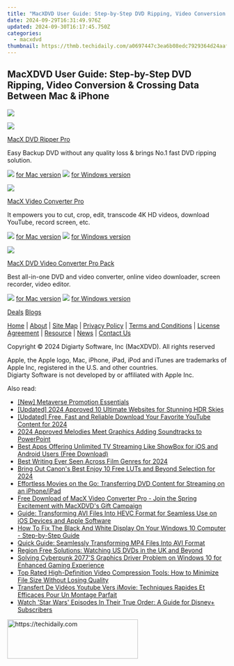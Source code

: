```yaml
---
title: "MacXDVD User Guide: Step-by-Step DVD Ripping, Video Conversion & Crossing Data Between Mac & iPhone"
date: 2024-09-29T16:31:49.976Z
updated: 2024-09-30T16:17:45.750Z
categories:
  - macxdvd
thumbnail: https://thmb.techidaily.com/a0697447c3ea6b08edc7929364d24aaff9babf43934271a1bc595c07d928a8cf.jpg
---
```


## MacXDVD User Guide: Step-by-Step DVD Ripping, Video Conversion & Crossing Data Between Mac & iPhone

![](https://www.macxdvd.com/guide/../mobile-images/index/nav-more.png)

![](https://www.macxdvd.com/guide/../mobile-images/index/mi1.png)

[MacX DVD Ripper Pro](https://tools.techidaily.com/macxdvd/products/)

Easy Backup DVD without any quality loss & brings No.1 fast DVD ripping solution.

![](https://www.macxdvd.com/guide/../mobile-images/index/mm.png) [for Mac version](https://tools.techidaily.com/macxdvd/products/) ![](https://www.macxdvd.com/guide/../mobile-images/index/mw.png) [for Windows version](https://tools.techidaily.com/macxdvd/products/) 

![](https://www.macxdvd.com/guide/../mobile-images/index/mi2.png)

[MacX Video Converter Pro](https://tools.techidaily.com/macxdvd/products/)

It empowers you to cut, crop, edit, transcode 4K HD videos, download YouTube, record screen, etc.

![](https://www.macxdvd.com/guide/../mobile-images/index/mm.png) [for Mac version](https://tools.techidaily.com/macxdvd/products/) ![](https://www.macxdvd.com/guide/../mobile-images/index/mw.png) [for Windows version](https://tools.techidaily.com/macxdvd/products/) 

![](https://www.macxdvd.com/guide/../mobile-images/index/mi3.png)

[MacX DVD Video Converter Pro Pack](https://tools.techidaily.com/macxdvd/products/)

Best all-in-one DVD and video converter, online video downloader, screen recorder, video editor.

![](https://www.macxdvd.com/guide/../mobile-images/index/mm.png) [for Mac version](https://tools.techidaily.com/macxdvd/products/) ![](https://www.macxdvd.com/guide/../mobile-images/index/mw.png) [for Windows version](https://tools.techidaily.com/macxdvd/products/) 

[Deals](https://tools.techidaily.com/macxdvd/products/) [Blogs](https://tools.techidaily.com/macxdvd/products/) 

[Home](https://tools.techidaily.com/macxdvd/products/) | [About](https://tools.techidaily.com/macxdvd/products/) | [Site Map](https://tools.techidaily.com/macxdvd/products/) | [Privacy Policy](https://tools.techidaily.com/macxdvd/products/) | [Terms and Conditions](https://tools.techidaily.com/macxdvd/products/) | [License Agreement](https://tools.techidaily.com/macxdvd/products/) | [Resource](https://tools.techidaily.com/macxdvd/products/) | [News](https://tools.techidaily.com/macxdvd/products/) | [Contact Us](https://tools.techidaily.com/macxdvd/products/)

Copyright © 2024 Digiarty Software, Inc (MacXDVD). All rights reserved

Apple, the Apple logo, Mac, iPhone, iPad, iPod and iTunes are trademarks of Apple Inc, registered in the U.S. and other countries.  
Digiarty Software is not developed by or affiliated with Apple Inc.

<ins class="adsbygoogle"
     style="display:block"
     data-ad-format="autorelaxed"
     data-ad-client="ca-pub-7571918770474297"
     data-ad-slot="1223367746"></ins>

<ins class="adsbygoogle"
     style="display:block"
     data-ad-client="ca-pub-7571918770474297"
     data-ad-slot="8358498916"
     data-ad-format="auto"
     data-full-width-responsive="true"></ins>

<span class="atpl-alsoreadstyle">Also read:</span>
<div><ul>
<li><a href="https://extra-guidance.techidaily.com/new-metaverse-promotion-essentials/"><u>[New] Metaverse Promotion Essentials</u></a></li>
<li><a href="https://fox-hovers.techidaily.com/updated-2024-approved-10-ultimate-websites-for-stunning-hdr-skies/"><u>[Updated] 2024 Approved 10 Ultimate Websites for Stunning HDR Skies</u></a></li>
<li><a href="https://eaxpv-info.techidaily.com/updated-free-fast-and-reliable-download-your-favorite-youtube-content-for-2024/"><u>[Updated] Free, Fast and Reliable Download Your Favorite YouTube Content for 2024</u></a></li>
<li><a href="https://extra-approaches.techidaily.com/2024-approved-melodies-meet-graphics-adding-soundtracks-to-powerpoint/"><u>2024 Approved Melodies Meet Graphics Adding Soundtracks to PowerPoint</u></a></li>
<li><a href="https://dvd-bd.techidaily.com/best-apps-offering-unlimited-tv-streaming-like-showbox-for-ios-and-android-users-free-download/"><u>Best Apps Offering Unlimited TV Streaming Like ShowBox for iOS and Android Users (Free Download)</u></a></li>
<li><a href="https://extra-information.techidaily.com/best-writing-ever-seen-across-film-genres-for-2024/"><u>Best Writing Ever Seen Across Film Genres for 2024</u></a></li>
<li><a href="https://extra-lessons.techidaily.com/bring-out-canons-best-enjoy-10-free-luts-and-beyond-selection-for-2024/"><u>Bring Out Canon's Best Enjoy 10 Free LUTs and Beyond Selection for 2024</u></a></li>
<li><a href="https://dvd-bd.techidaily.com/effortless-movies-on-the-go-transferring-dvd-content-for-streaming-on-an-iphoneipad/"><u>Effortless Movies on the Go: Transferring DVD Content for Streaming on an iPhone/iPad</u></a></li>
<li><a href="https://dvd-bd.techidaily.com/free-download-of-macx-video-converter-pro-join-the-spring-excitement-with-macxdvds-gift-campaign/"><u>Free Download of MacX Video Converter Pro - Join the Spring Excitement with MacXDVD's Gift Campaign</u></a></li>
<li><a href="https://dvd-bd.techidaily.com/guide-transforming-avi-files-into-hevc-format-for-seamless-use-on-ios-devices-and-apple-software/"><u>Guide: Transforming AVI Files Into HEVC Format for Seamless Use on iOS Devices and Apple Software</u></a></li>
<li><a href="https://techtrends.techidaily.com/how-to-fix-the-black-and-white-display-on-your-windows-10-computer-step-by-step-guide/"><u>How To Fix The Black And White Display On Your Windows 10 Computer - Step-by-Step Guide</u></a></li>
<li><a href="https://dvd-bd.techidaily.com/quick-guide-seamlessly-transforming-mp4-files-into-avi-format/"><u>Quick Guide: Seamlessly Transforming MP4 Files Into AVI Format</u></a></li>
<li><a href="https://dvd-bd.techidaily.com/region-free-solutions-watching-us-dvds-in-the-uk-and-beyond/"><u>Region Free Solutions: Watching US DVDs in the UK and Beyond</u></a></li>
<li><a href="https://win-able.techidaily.com/solving-cyberpunk-2077s-graphics-driver-problem-on-windows-10-for-enhanced-gaming-experience/"><u>Solving Cyberpunk 2077'S Graphics Driver Problem on Windows 10 for Enhanced Gaming Experience</u></a></li>
<li><a href="https://dvd-bd.techidaily.com/top-rated-high-definition-video-compression-tools-how-to-minimize-file-size-without-losing-quality/"><u>Top Rated High-Definition Video Compression Tools: How to Minimize File Size Without Losing Quality</u></a></li>
<li><a href="https://dvd-bd.techidaily.com/transfert-de-videos-youtube-vers-imovie-techniques-rapides-et-efficaces-pour-un-montage-parfait/"><u>Transfert De Vidéos Youtube Vers iMovie: Techniques Rapides Et Efficaces Pour Un Montage Parfait</u></a></li>
<li><a href="https://tech-recovery.techidaily.com/watch-star-wars-episodes-in-their-true-order-a-guide-for-disneyplus-subscribers/"><u>Watch 'Star Wars' Episodes In Their True Order: A Guide for Disney+ Subscribers</u></a></li>
</ul></div>

<!-- affiliate ads begin -->
<a href="https://aligracehair.sjv.io/c/5597632/1948891/19272" target="_top" id="1948891">
  <img src="//a.impactradius-go.com/display-ad/19272-1948891" border="0" alt="https://techidaily.com" width="300" height="90"/>
</a>
<img height="0" width="0" src="https://aligracehair.sjv.io/i/5597632/1948891/19272" style="position:absolute;visibility:hidden;" border="0" />
<!-- affiliate ads end -->

